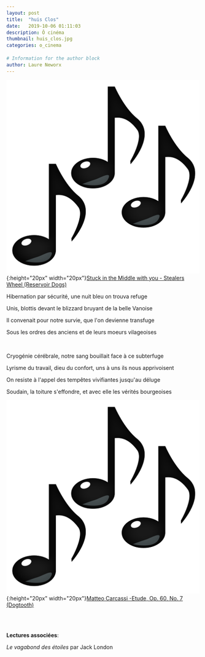 ```yaml
---
layout: post
title:  "huis Clos"
date:   2019-10-06 01:11:03
description: Ô cinéma
thumbnail: huis_clos.jpg
categories: o_cinema

# Information for the author block
author: Laure Neworx
---
```





![](/assets/img/notes.png){:height="20px" width="20px"}[Stuck in the Middle with you - Stealers Wheel (Reservoir Dogs)][link1] 

Hibernation par sécurité, une nuit bleu on trouva refuge

Unis, blottis devant le blizzard bruyant de la belle Vanoise

Il convenait pour notre survie, que l'on devienne transfuge

Sous les ordres des anciens et de leurs moeurs vilageoises


<br/>

Cryogénie cérébrale, notre sang bouillait face à ce subterfuge

Lyrisme du travail, dieu du confort, uns à uns ils nous apprivoisent

On resiste à l'appel des tempêtes vivifiantes jusqu'au déluge

Soudain, la toiture s'effondre, et avec elle les vérités bourgeoises

![](/assets/img/notes.png){:height="20px" width="20px"}[Matteo Carcassi -Etude, Op. 60, No. 7 (Dogtooth)][link2] 

[link1]: https://www.youtube.com/watch?v=OMAIsqvTh7g
[link2]: https://www.youtube.com/watch?v=OldZ0a3dICs
<br/>
<br/>

**Lectures associées**: 


_Le vagabond des étoiles_ par Jack London

